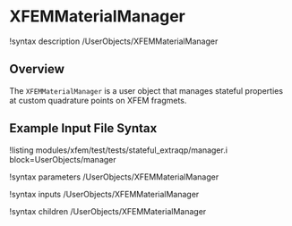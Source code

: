 # XFEMMaterialManager

!syntax description /UserObjects/XFEMMaterialManager

## Overview

The `XFEMMaterialManager` is a user object that manages stateful
properties at custom quadrature points on XFEM fragmets.

## Example Input File Syntax

!listing modules/xfem/test/tests/stateful_extraqp/manager.i block=UserObjects/manager

!syntax parameters /UserObjects/XFEMMaterialManager

!syntax inputs /UserObjects/XFEMMaterialManager

!syntax children /UserObjects/XFEMMaterialManager
